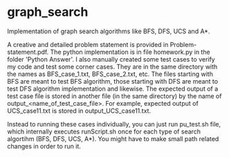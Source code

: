 # graph_search
Implementation of graph search algorithms like BFS, DFS, UCS and A*.

A creative and detailed problem statement is provided in Problem-statement.pdf. The python implementation is in file homework.py in the folder 'Python Answer'.
I also manually created some test cases to verify my code and test some corner cases. They are in the same directory with the names as BFS_case_1.txt, BFS_case_2.txt, etc. The files starting with BFS are meant to test BFS algorithm, those starting with DFS are meant to test DFS algorithm implementation and likewise. The expected output of a test case file is stored in another file (in the same directory) by the name of output_<name_of_test_case_file>. For example, expected output of UCS_case11.txt is stored in output_UCS_case11.txt.

Instead to running these cases individually, you can just run pu_test.sh file, which internally executes runScript.sh once for each type of search algortihm (BFS, DFS, UCS, A*). You might have to make small path related changes in order to run it.
